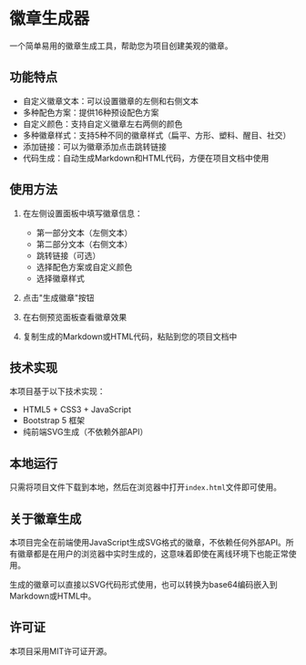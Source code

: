 # 徽章生成器

一个简单易用的徽章生成工具，帮助您为项目创建美观的徽章。

## 功能特点

- 自定义徽章文本：可以设置徽章的左侧和右侧文本
- 多种配色方案：提供16种预设配色方案
- 自定义颜色：支持自定义徽章左右两侧的颜色
- 多种徽章样式：支持5种不同的徽章样式（扁平、方形、塑料、醒目、社交）
- 添加链接：可以为徽章添加点击跳转链接
- 代码生成：自动生成Markdown和HTML代码，方便在项目文档中使用

## 使用方法

1. 在左侧设置面板中填写徽章信息：
   - 第一部分文本（左侧文本）
   - 第二部分文本（右侧文本）
   - 跳转链接（可选）
   - 选择配色方案或自定义颜色
   - 选择徽章样式

2. 点击"生成徽章"按钮

3. 在右侧预览面板查看徽章效果

4. 复制生成的Markdown或HTML代码，粘贴到您的项目文档中

## 技术实现

本项目基于以下技术实现：

- HTML5 + CSS3 + JavaScript
- Bootstrap 5 框架
- 纯前端SVG生成（不依赖外部API）

## 本地运行

只需将项目文件下载到本地，然后在浏览器中打开`index.html`文件即可使用。

## 关于徽章生成

本项目完全在前端使用JavaScript生成SVG格式的徽章，不依赖任何外部API。所有徽章都是在用户的浏览器中实时生成的，这意味着即使在离线环境下也能正常使用。

生成的徽章可以直接以SVG代码形式使用，也可以转换为base64编码嵌入到Markdown或HTML中。

## 许可证

本项目采用MIT许可证开源。